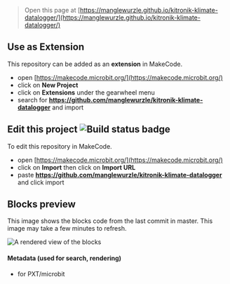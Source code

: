 
> Open this page at [https://manglewurzle.github.io/kitronik-klimate-datalogger/](https://manglewurzle.github.io/kitronik-klimate-datalogger/)

## Use as Extension

This repository can be added as an **extension** in MakeCode.

* open [https://makecode.microbit.org/](https://makecode.microbit.org/)
* click on **New Project**
* click on **Extensions** under the gearwheel menu
* search for **https://github.com/manglewurzle/kitronik-klimate-datalogger** and import

## Edit this project ![Build status badge](https://github.com/manglewurzle/kitronik-klimate-datalogger/workflows/MakeCode/badge.svg)

To edit this repository in MakeCode.

* open [https://makecode.microbit.org/](https://makecode.microbit.org/)
* click on **Import** then click on **Import URL**
* paste **https://github.com/manglewurzle/kitronik-klimate-datalogger** and click import

## Blocks preview

This image shows the blocks code from the last commit in master.
This image may take a few minutes to refresh.

![A rendered view of the blocks](https://github.com/manglewurzle/kitronik-klimate-datalogger/raw/master/.github/makecode/blocks.png)

#### Metadata (used for search, rendering)

* for PXT/microbit
<script src="https://makecode.com/gh-pages-embed.js"></script><script>makeCodeRender("{{ site.makecode.home_url }}", "{{ site.github.owner_name }}/{{ site.github.repository_name }}");</script>
